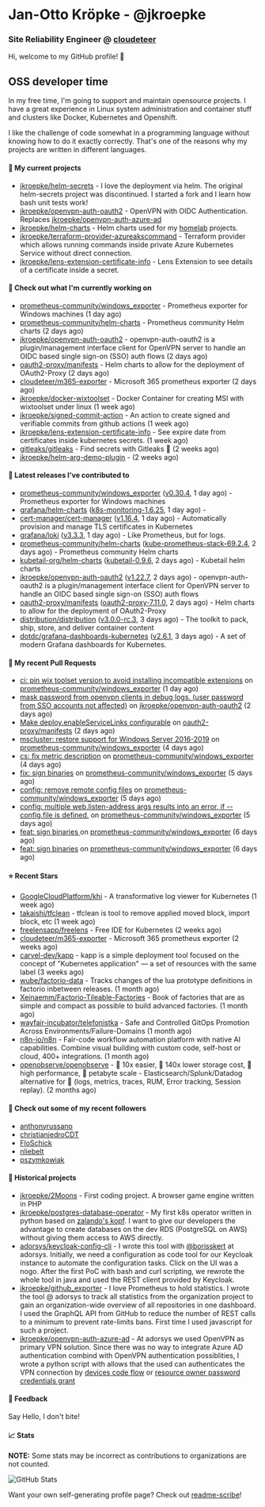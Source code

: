 # Jan-Otto Kröpke - @jkroepke
### Site Reliability Engineer @ [cloudeteer](https://cloudeteer.de/)

Hi, welcome to my GitHub profile! 👋

## OSS developer time
In my free time, I'm going to support and maintain opensource projects. I have a great experience in Linux system administration and container stuff and clusters like Docker, Kubernetes and Openshift.

I like the challenge of code somewhat in a programming language without knowing how to do it exactly correctly. That's one of the reasons why my projects are written in different languages.

#### 🌱 My current projects
- [jkroepke/helm-secrets](https://github.com/jkroepke/helm-secrets) - I love the deployment via helm. The original helm-secrets project was discontinued. I started a fork and I learn how bash unit tests work!
- [jkroepke/openvpn-auth-oauth2](https://github.com/jkroepke/openvpn-auth-oauth2) - OpenVPN with OIDC Authentication. Replaces  [jkroepke/openvpn-auth-azure-ad](https://github.com/jkroepke/openvpn-auth-azure-ad) 
- [jkroepke/helm-charts](https://github.com/jkroepke/helm-charts) - Helm charts used for my [homelab](https://github.com/jkroepke/homelab) projects.
- [jkroepke/terraform-provider-azureakscommand](https://github.com/jkroepke/terraform-provider-azureakscommand) - Terraform provider which allows running commands inside private Azure Kubernetes Service without direct connection.
- [jkroepke/lens-extension-certificate-info](https://github.com/jkroepke/lens-extension-certificate-info) - Lens Extension to see details of a certificate inside a secret.

#### 👷 Check out what I'm currently working on

- [prometheus-community/windows_exporter](https://github.com/prometheus-community/windows_exporter) - Prometheus exporter for Windows machines (1 day ago)
- [prometheus-community/helm-charts](https://github.com/prometheus-community/helm-charts) - Prometheus community Helm charts (2 days ago)
- [jkroepke/openvpn-auth-oauth2](https://github.com/jkroepke/openvpn-auth-oauth2) - openvpn-auth-oauth2 is a plugin/management interface client for OpenVPN server to handle an OIDC based single sign-on (SSO) auth flows (2 days ago)
- [oauth2-proxy/manifests](https://github.com/oauth2-proxy/manifests) - Helm charts to allow for the deployment of OAuth2-Proxy (2 days ago)
- [cloudeteer/m365-exporter](https://github.com/cloudeteer/m365-exporter) - Microsoft 365 prometheus exporter (2 days ago)
- [jkroepke/docker-wixtoolset](https://github.com/jkroepke/docker-wixtoolset) - Docker Container for creating MSI with wixtoolset under linux (1 week ago)
- [jkroepke/signed-commit-action](https://github.com/jkroepke/signed-commit-action) - An action to create signed and verifiable commits from github actions (1 week ago)
- [jkroepke/lens-extension-certificate-info](https://github.com/jkroepke/lens-extension-certificate-info) - See expire date from certificates inside kubernetes secrets. (1 week ago)
- [gitleaks/gitleaks](https://github.com/gitleaks/gitleaks) - Find secrets with Gitleaks 🔑 (2 weeks ago)
- [jkroepke/helm-arg-demo-plugin](https://github.com/jkroepke/helm-arg-demo-plugin) -  (2 weeks ago)

#### 🔭 Latest releases I've contributed to

- [prometheus-community/windows_exporter](https://github.com/prometheus-community/windows_exporter) ([v0.30.4](https://github.com/prometheus-community/windows_exporter/releases/tag/v0.30.4), 1 day ago) - Prometheus exporter for Windows machines
- [grafana/helm-charts](https://github.com/grafana/helm-charts) ([k8s-monitoring-1.6.25](https://github.com/grafana/helm-charts/releases/tag/k8s-monitoring-1.6.25), 1 day ago) - 
- [cert-manager/cert-manager](https://github.com/cert-manager/cert-manager) ([v1.16.4](https://github.com/cert-manager/cert-manager/releases/tag/v1.16.4), 1 day ago) - Automatically provision and manage TLS certificates in Kubernetes
- [grafana/loki](https://github.com/grafana/loki) ([v3.3.3](https://github.com/grafana/loki/releases/tag/v3.3.3), 1 day ago) - Like Prometheus, but for logs.
- [prometheus-community/helm-charts](https://github.com/prometheus-community/helm-charts) ([kube-prometheus-stack-69.2.4](https://github.com/prometheus-community/helm-charts/releases/tag/kube-prometheus-stack-69.2.4), 2 days ago) - Prometheus community Helm charts
- [kubetail-org/helm-charts](https://github.com/kubetail-org/helm-charts) ([kubetail-0.9.6](https://github.com/kubetail-org/helm-charts/releases/tag/kubetail-0.9.6), 2 days ago) - Kubetail helm charts
- [jkroepke/openvpn-auth-oauth2](https://github.com/jkroepke/openvpn-auth-oauth2) ([v1.22.7](https://github.com/jkroepke/openvpn-auth-oauth2/releases/tag/v1.22.7), 2 days ago) - openvpn-auth-oauth2 is a plugin/management interface client for OpenVPN server to handle an OIDC based single sign-on (SSO) auth flows
- [oauth2-proxy/manifests](https://github.com/oauth2-proxy/manifests) ([oauth2-proxy-7.11.0](https://github.com/oauth2-proxy/manifests/releases/tag/oauth2-proxy-7.11.0), 2 days ago) - Helm charts to allow for the deployment of OAuth2-Proxy
- [distribution/distribution](https://github.com/distribution/distribution) ([v3.0.0-rc.3](https://github.com/distribution/distribution/releases/tag/v3.0.0-rc.3), 3 days ago) - The toolkit to pack, ship, store, and deliver container content
- [dotdc/grafana-dashboards-kubernetes](https://github.com/dotdc/grafana-dashboards-kubernetes) ([v2.6.1](https://github.com/dotdc/grafana-dashboards-kubernetes/releases/tag/v2.6.1), 3 days ago) - A set of modern Grafana dashboards for Kubernetes.

#### 🔨 My recent Pull Requests

- [ci: pin wix toolset version to avoid installing incompatible extensions](https://github.com/prometheus-community/windows_exporter/pull/1885) on [prometheus-community/windows_exporter](https://github.com/prometheus-community/windows_exporter) (1 day ago)
- [mask password from openvpn clients in debug logs. (user password from SSO accounts not affected)](https://github.com/jkroepke/openvpn-auth-oauth2/pull/416) on [jkroepke/openvpn-auth-oauth2](https://github.com/jkroepke/openvpn-auth-oauth2) (2 days ago)
- [Make deploy.enableServiceLinks configurable](https://github.com/oauth2-proxy/manifests/pull/284) on [oauth2-proxy/manifests](https://github.com/oauth2-proxy/manifests) (2 days ago)
- [mscluster: restore support for Windows Server 2016-2019](https://github.com/prometheus-community/windows_exporter/pull/1882) on [prometheus-community/windows_exporter](https://github.com/prometheus-community/windows_exporter) (4 days ago)
- [cs: fix metric description](https://github.com/prometheus-community/windows_exporter/pull/1881) on [prometheus-community/windows_exporter](https://github.com/prometheus-community/windows_exporter) (4 days ago)
- [fix: sign binaries](https://github.com/prometheus-community/windows_exporter/pull/1878) on [prometheus-community/windows_exporter](https://github.com/prometheus-community/windows_exporter) (5 days ago)
- [config: remove remote config files](https://github.com/prometheus-community/windows_exporter/pull/1877) on [prometheus-community/windows_exporter](https://github.com/prometheus-community/windows_exporter) (5 days ago)
- [config: multiple web.listen-address args results into an error, if --config.file is defined.](https://github.com/prometheus-community/windows_exporter/pull/1876) on [prometheus-community/windows_exporter](https://github.com/prometheus-community/windows_exporter) (5 days ago)
- [feat: sign binaries ](https://github.com/prometheus-community/windows_exporter/pull/1875) on [prometheus-community/windows_exporter](https://github.com/prometheus-community/windows_exporter) (6 days ago)
- [feat: sign binaries](https://github.com/prometheus-community/windows_exporter/pull/1874) on [prometheus-community/windows_exporter](https://github.com/prometheus-community/windows_exporter) (6 days ago)

#### ⭐ Recent Stars

- [GoogleCloudPlatform/khi](https://github.com/GoogleCloudPlatform/khi) - A transformative log viewer for Kubernetes (1 week ago)
- [takaishi/tfclean](https://github.com/takaishi/tfclean) - tfclean is tool to remove applied moved block, import block, etc (1 week ago)
- [freelensapp/freelens](https://github.com/freelensapp/freelens) - Free IDE for Kubernetes (2 weeks ago)
- [cloudeteer/m365-exporter](https://github.com/cloudeteer/m365-exporter) - Microsoft 365 prometheus exporter (2 weeks ago)
- [carvel-dev/kapp](https://github.com/carvel-dev/kapp) - kapp is a simple deployment tool focused on the concept of &#34;Kubernetes application&#34; — a set of resources with the same label (3 weeks ago)
- [wube/factorio-data](https://github.com/wube/factorio-data) - Tracks changes of the lua prototype definitions in factorio inbetween releases. (1 month ago)
- [Xeinaemm/Factorio-Tileable-Factories](https://github.com/Xeinaemm/Factorio-Tileable-Factories) - Book of factories that are as simple and compact as possible to build advanced factories. (1 month ago)
- [wayfair-incubator/telefonistka](https://github.com/wayfair-incubator/telefonistka) - Safe and Controlled GitOps Promotion Across Environments/Failure-Domains (1 month ago)
- [n8n-io/n8n](https://github.com/n8n-io/n8n) - Fair-code workflow automation platform with native AI capabilities. Combine visual building with custom code, self-host or cloud, 400&#43; integrations. (1 month ago)
- [openobserve/openobserve](https://github.com/openobserve/openobserve) - 🚀 10x easier, 🚀 140x lower storage cost, 🚀 high performance,  🚀 petabyte scale - Elasticsearch/Splunk/Datadog alternative for 🚀 (logs, metrics, traces, RUM, Error tracking, Session replay). (2 months ago)

#### 👯 Check out some of my recent followers

- [anthonyrussano](https://github.com/anthonyrussano)
- [christianjedroCDT](https://github.com/christianjedroCDT)
- [FloSchick](https://github.com/FloSchick)
- [nliebelt](https://github.com/nliebelt)
- [pszymkowiak](https://github.com/pszymkowiak)

#### 📜 Historical projects
- [jkroepke/2Moons](https://github.com/jkroepke/2Moons) - First coding project. A browser game engine written in PHP
- [jkroepke/postgres-database-operator](https://github.com/jkroepke/postgres-database-operator) - My first k8s operator written in python based on [zalando's kopf](https://github.com/zalando-incubator/kopf). I want to give our developers the advantage to create databases on the dev RDS (PostgreSQL on AWS) without giving them access to AWS directly.
- [adorsys/keycloak-config-cli](https://github.com/adorsys/keycloak-config-cli) - I wrote this tool with [@borisskert](https://github.com/borisskert) at adorsys. Initially, we need a configuration as code tool for our Keycloak instance to automate the configuration tasks. Click on the UI was a nogo. After the first PoC with bash and curl scripting, we rewrote the whole tool in java and used the REST client provided by Keycloak.
- [jkroepke/github_exporter](https://github.com/jkroepke/github_exporter) - I love Prometheus to hold statistics. I wrote the tool @ adorsys to track all statistics from the organization project to gain an organization-wide overview of all repositories in one dashboard. I used the GraphQL API from GitHub to reduce the number of REST calls to a minimum to prevent rate-limits bans. First time I used javascript for such a project.
- [jkroepke/openvpn-auth-azure-ad](https://github.com/jkroepke/openvpn-auth-azure-ad) - At adorsys we used OpenVPN as primary VPN solution. Since there was no way to integrate Azure AD authentication combind with OpenVPN authentication possiblities, I wrote a python script with allows that the used can authenticates the VPN connection by [devices code flow](https://docs.microsoft.com/en-us/azure/active-directory/develop/v2-oauth2-device-code) or [resource owner password credentials grant](https://docs.microsoft.com/en-us/azure/active-directory/develop/v2-oauth-ropc)

#### 💬 Feedback

Say Hello, I don't bite!

#### 📈 Stats

**NOTE:** Some stats may be incorrect as contributions to organizations
are not counted.

![GitHub Stats](https://github-readme-stats.vercel.app/api?username=jkroepke&count_private=false&theme=tokyonight&show_icons=true)

Want your own self-generating profile page? Check out [readme-scribe](https://github.com/muesli/readme-scribe)!
